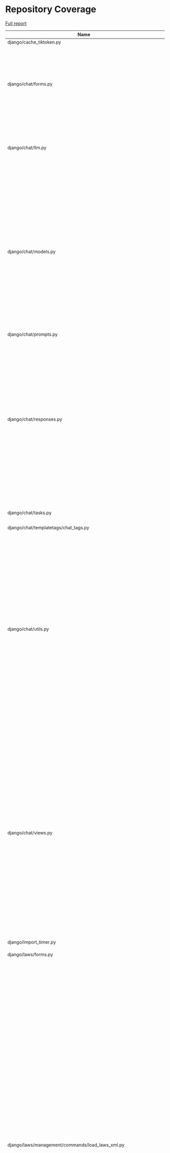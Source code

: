 # Repository Coverage

[Full report](https://htmlpreview.github.io/?https://github.com/justicecanada/otto/blob/python-coverage-comment-action-data/htmlcov/index.html)

| Name                                                                  |    Stmts |     Miss |   Cover |   Missing |
|---------------------------------------------------------------------- | -------: | -------: | ------: | --------: |
| django/cache\_tiktoken.py                                             |        8 |        8 |      0% |      1-18 |
| django/chat/forms.py                                                  |      163 |       21 |     87% |43, 50, 107, 140-155, 163-177, 196, 241, 249, 420, 422-424, 504-506 |
| django/chat/llm.py                                                    |      112 |       18 |     84% |78, 100-102, 108-110, 136-151, 256, 278 |
| django/chat/models.py                                                 |      342 |       38 |     89% |33, 84, 222-225, 230-236, 244, 364, 381-382, 386-390, 397, 402, 408-409, 412, 441, 461, 479-483, 535, 539-541, 556, 567, 605, 615, 646-647 |
| django/chat/prompts.py                                                |        5 |        0 |    100% |           |
| django/chat/responses.py                                              |      319 |       97 |     70% |75, 117, 180, 184-198, 232, 241, 248, 289, 295-315, 383-384, 389-426, 429-459, 501, 507-517, 567, 613-647, 653-657, 716, 743, 747, 788-789 |
| django/chat/tasks.py                                                  |       71 |       16 |     77% |22-30, 91-92, 95-100 |
| django/chat/templatetags/chat\_tags.py                                |        5 |        0 |    100% |           |
| django/chat/utils.py                                                  |      422 |       59 |     86% |126, 138-139, 151-155, 199, 218, 220-221, 233, 235-251, 259-260, 267-268, 307-323, 355-357, 372-374, 396, 468, 470, 487, 541-548, 556, 573-577, 613-623, 630, 924-925 |
| django/chat/views.py                                                  |      458 |       81 |     82% |83-91, 107-109, 147, 175-177, 180-182, 206, 223-230, 236, 339-343, 429, 449-469, 495-497, 527, 530, 596, 609, 644-645, 714-722, 754-766, 829-845, 855-856, 865-868, 906-915, 921-926 |
| django/import\_timer.py                                               |        6 |        6 |      0% |       1-8 |
| django/laws/forms.py                                                  |       54 |        6 |     89% |24-29, 38, 52-57, 66 |
| django/laws/management/commands/load\_laws\_xml.py                    |      451 |      120 |     73% |28-57, 72, 83-85, 101-104, 114-118, 146, 175, 236, 254, 256, 258, 277, 280, 282, 297-298, 300-301, 398-401, 411-429, 455-459, 471, 497, 549-550, 591-593, 709-715, 733-734, 736, 744, 784, 786, 804-806, 845-847, 850-852, 879-881, 883-885, 887-889, 891-893, 946-948, 965-967, 985-991, 1039-1050, 1055, 1068-1069, 1094-1100 |
| django/laws/models.py                                                 |      105 |       22 |     79% |38-42, 86, 111-114, 148, 152-160, 164-165 |
| django/laws/prompts.py                                                |        2 |        0 |    100% |           |
| django/laws/translation.py                                            |        5 |        0 |    100% |           |
| django/laws/utils.py                                                  |       71 |       11 |     85% |37, 62-67, 78, 94-96 |
| django/laws/views.py                                                  |      216 |       29 |     87% |71, 75, 92, 105, 122, 152-159, 169, 204, 221, 243, 286, 288, 293-295, 307, 311, 337, 345, 353, 362, 366, 373-378, 441-449 |
| django/librarian/forms.py                                             |      101 |        5 |     95% |125-126, 211, 215, 229 |
| django/librarian/models.py                                            |      331 |       48 |     85% |53-55, 123, 125, 133, 135, 137, 147, 172-174, 192, 196, 250, 312-313, 318, 329-332, 407, 424-433, 437, 455, 483-485, 495-496, 502, 518, 544-545, 555-556, 566-567, 579-580 |
| django/librarian/tasks.py                                             |      116 |       41 |     65% |42-75, 82, 92, 105, 115, 138-139, 142, 164-166, 177-180, 199-200 |
| django/librarian/translation.py                                       |        8 |        0 |    100% |           |
| django/librarian/utils/extract\_emails.py                             |       65 |        9 |     86% |81, 83, 91-97 |
| django/librarian/utils/extract\_zip.py                                |       68 |       12 |     82% |37-39, 50-59, 92 |
| django/librarian/utils/markdown\_splitter.py                          |      185 |       10 |     95% |72, 75-77, 88, 126, 140, 263, 273, 280 |
| django/librarian/utils/process\_document.py                           |       21 |        3 |     86% | 19-20, 35 |
| django/librarian/utils/process\_engine.py                             |      475 |       62 |     87% |47-49, 54, 158, 161, 170-171, 175, 181, 184, 191, 193, 195, 197, 199, 205, 207, 209, 257, 270, 286-287, 300-309, 311-313, 359-373, 418, 442, 458-460, 509-513, 519-523, 527, 575-576, 610 |
| django/librarian/views.py                                             |      310 |       43 |     86% |72-93, 99, 127-146, 179, 239-240, 245, 281, 313-314, 341, 348-350, 468, 473, 510 |
| django/otto/celery.py                                                 |       16 |        1 |     94% |        78 |
| django/otto/context\_processors.py                                    |       11 |        4 |     64% |     10-14 |
| django/otto/forms.py                                                  |       76 |        4 |     95% |73, 75, 215-216 |
| django/otto/management/commands/delete\_empty\_chats.py               |       19 |        1 |     95% |        29 |
| django/otto/management/commands/delete\_old\_chats.py                 |       21 |        2 |     90% |    32, 36 |
| django/otto/management/commands/delete\_text\_extractor\_files.py     |       18 |        0 |    100% |           |
| django/otto/management/commands/delete\_translation\_files.py         |       27 |        0 |    100% |           |
| django/otto/management/commands/delete\_unused\_libraries.py          |       21 |        2 |     90% |    32, 36 |
| django/otto/management/commands/reset\_app\_data.py                   |      122 |       18 |     85% |70-75, 90, 107-112, 132-137, 151-152, 157-160, 175-180, 191 |
| django/otto/management/commands/test\_laws\_query.py                  |       52 |       38 |     27% |18-121, 128-135 |
| django/otto/management/commands/update\_exchange\_rate.py             |       19 |        0 |    100% |           |
| django/otto/management/commands/warn\_libraries\_pending\_deletion.py |       26 |        3 |     88% |     29-33 |
| django/otto/models.py                                                 |      290 |       30 |     90% |28-30, 89-92, 125, 129-132, 167, 213, 216, 232, 253, 271, 388, 391, 445, 452, 480, 484, 491, 497, 546-547, 561, 565, 569, 591 |
| django/otto/rules.py                                                  |      165 |       18 |     89% |28, 44, 51, 53, 115-117, 122-124, 129-131, 154, 220-222, 258 |
| django/otto/secure\_models.py                                         |      248 |       94 |     62% |21-22, 61, 86-100, 129-130, 135-136, 149-154, 183-224, 248, 268-269, 307, 337, 350, 359, 378, 393, 398, 403, 409-415, 418, 423, 429-434, 437, 442, 447, 454-482, 485-486, 491-498, 501-502, 508-522, 536-537, 542-552, 557-558, 561-562 |
| django/otto/settings.py                                               |      158 |       23 |     85% |38-41, 51-52, 214-223, 293, 306, 363-370, 402, 492-493 |
| django/otto/tasks.py                                                  |       42 |        7 |     83% |10, 15, 39, 59, 72-74 |
| django/otto/templatetags/filters.py                                   |       10 |        1 |     90% |         8 |
| django/otto/templatetags/tags.py                                      |       10 |        1 |     90% |        18 |
| django/otto/translation.py                                            |       17 |        0 |    100% |           |
| django/otto/utils/auth.py                                             |       37 |        9 |     76% |14-28, 66-68 |
| django/otto/utils/common.py                                           |       71 |        4 |     94% |101, 130-132 |
| django/otto/utils/decorators.py                                       |       63 |        4 |     94% |25-26, 66, 88 |
| django/otto/utils/logging.py                                          |       15 |        0 |    100% |           |
| django/otto/utils/middleware.py                                       |       41 |        1 |     98% |        31 |
| django/otto/views.py                                                  |      570 |      130 |     77% |58, 63, 68-82, 126, 135-145, 157, 282, 382, 434-437, 453-454, 478, 488-491, 520-530, 542-547, 550, 559, 561-564, 566-567, 569-572, 595, 603, 612, 628-639, 745-746, 777, 779, 781, 795, 797, 804-805, 808-811, 821-827, 837, 839, 841, 846-866, 905, 914-923, 1002, 1009-1015, 1038-1039, 1059, 1090, 1123-1146, 1170-1175, 1183-1186 |
| django/postgres\_wrapper/base.py                                      |        6 |        0 |    100% |           |
| django/text\_extractor/models.py                                      |       17 |        1 |     94% |        28 |
| django/text\_extractor/tasks.py                                       |       18 |        2 |     89% |     34-35 |
| django/text\_extractor/utils.py                                       |      211 |       42 |     80% |57-80, 115-116, 164-166, 184, 295-297, 351-355, 362-363, 369, 375-379 |
| django/text\_extractor/views.py                                       |      108 |       21 |     81% |41, 59-74, 84, 98-106, 119-125, 142, 146, 163, 173, 193-194 |
|                                                             **TOTAL** | **7020** | **1226** | **83%** |           |


## Setup coverage badge

Below are examples of the badges you can use in your main branch `README` file.

### Direct image

[![Coverage badge](https://raw.githubusercontent.com/justicecanada/otto/python-coverage-comment-action-data/badge.svg)](https://htmlpreview.github.io/?https://github.com/justicecanada/otto/blob/python-coverage-comment-action-data/htmlcov/index.html)

This is the one to use if your repository is private or if you don't want to customize anything.

### [Shields.io](https://shields.io) Json Endpoint

[![Coverage badge](https://img.shields.io/endpoint?url=https://raw.githubusercontent.com/justicecanada/otto/python-coverage-comment-action-data/endpoint.json)](https://htmlpreview.github.io/?https://github.com/justicecanada/otto/blob/python-coverage-comment-action-data/htmlcov/index.html)

Using this one will allow you to [customize](https://shields.io/endpoint) the look of your badge.
It won't work with private repositories. It won't be refreshed more than once per five minutes.

### [Shields.io](https://shields.io) Dynamic Badge

[![Coverage badge](https://img.shields.io/badge/dynamic/json?color=brightgreen&label=coverage&query=%24.message&url=https%3A%2F%2Fraw.githubusercontent.com%2Fjusticecanada%2Fotto%2Fpython-coverage-comment-action-data%2Fendpoint.json)](https://htmlpreview.github.io/?https://github.com/justicecanada/otto/blob/python-coverage-comment-action-data/htmlcov/index.html)

This one will always be the same color. It won't work for private repos. I'm not even sure why we included it.

## What is that?

This branch is part of the
[python-coverage-comment-action](https://github.com/marketplace/actions/python-coverage-comment)
GitHub Action. All the files in this branch are automatically generated and may be
overwritten at any moment.
